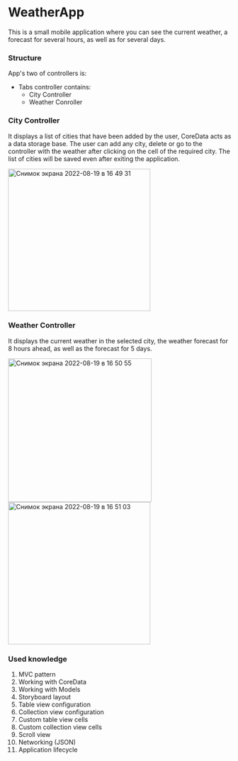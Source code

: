 # WeatherApp

This is a small mobile application where you can see the current weather, a forecast for several hours, as well as for several days.

### Structure

App's two of controllers is:

- Tabs controller contains:
   - City Controller
   - Weather Conroller 

### City Controller 

It displays a list of cities that have been added by the user, CoreData acts as a data storage base. The user can add any city, delete or go to the controller with the weather after clicking on the cell of the required city. The list of cities will be saved even after exiting the application.

<img width="321" alt="Снимок экрана 2022-08-19 в 16 49 31" src="https://user-images.githubusercontent.com/51018025/185647915-e509c0c8-9f39-43b2-8715-cd2add9a5e4b.png">

### Weather Controller 

It displays the current weather in the selected city, the weather forecast for 8 hours ahead, as well as the forecast for 5 days.

<img width="324" alt="Снимок экрана 2022-08-19 в 16 50 55" src="https://user-images.githubusercontent.com/51018025/185652783-be6948a9-2a2b-4963-9a2f-e762c9922e4f.png"><img width="321" alt="Снимок экрана 2022-08-19 в 16 51 03" src="https://user-images.githubusercontent.com/51018025/185652798-a6385f42-8bba-497f-b52b-688bcb97526b.png">


### Used knowledge
1. MVC pattern
2. Working with CoreData
3. Working with Models
4. Storyboard layout
5. Table view configuration
6. Collection view configuration
7. Custom table view cells
8. Custom collection view cells
9. Scroll view 
10. Networking (JSON)
11. Application lifecycle
